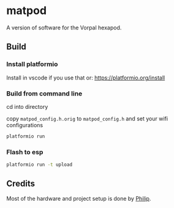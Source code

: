 # matpod

A version of software for the Vorpal hexapod.

## Build

### Install platformio

Install in vscode if you use that or: 
https://platformio.org/install

### Build from command line

cd into directory

copy `matpod_config.h.orig` to `matpod_config.h` and set your wifi configurations

```bash
platformio run
```

### Flash to esp

```bash
platformio run -t upload
```

## Credits

Most of the hardware and project setup is done by [Philip](https://github.com/philsson).
